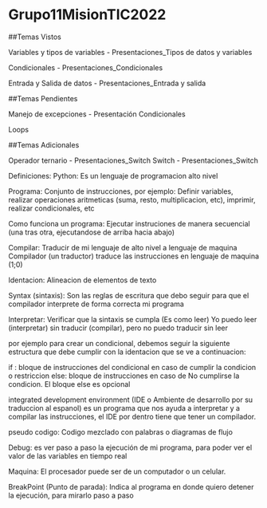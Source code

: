 # Grupo11MisionTIC2022

##Temas Vistos

Variables y tipos de variables - Presentaciones_Tipos de datos y variables

Condicionales - Presentaciones_Condicionales

Entrada y Salida de datos - Presentaciones_Entrada y salida

##Temas Pendientes

Manejo de excepciones - Presentación Condicionales

Loops

##Temas Adicionales

Operador ternario - Presentaciones_Switch
Switch - Presentaciones_Switch


Definiciones:
Python: Es un lenguaje de programacion alto nivel

Programa: Conjunto de instrucciones, por ejemplo: Definir variables, realizar operaciones aritmeticas (suma, resto, multiplicacion, etc), imprimir, realizar condicionales, etc

Como funciona un programa: Ejecutar instruciones de manera secuencial (una tras otra, ejecutandose de arriba hacia abajo)

Compilar: Traducir de mi lenguaje de alto nivel a lenguaje de maquina
Compilador (un traductor) traduce las instrucciones en lenguaje de maquina (1;0)

Identacion: Alineacion de elementos de texto

Syntax (sintaxis): Son las reglas de escritura que debo seguir para que el compilador interprete de forma correcta mi programa

Interpretar: Verificar que la sintaxis se cumpla (Es como leer)
  Yo puedo leer (interpretar) sin traducir (compilar), pero no puedo traducir sin leer

por ejemplo para crear un condicional, debemos seguir la siguiente estructura que debe cumplir con la identacion que se ve a continuacion:

 if <condicional>:
      bloque de instrucciones del condicional en caso de cumplir la condicion o restriccion
 else:
      bloque de instrucciones en caso de No cumplirse la condicion. El bloque else es opcional
  
  
integrated development environment (IDE o Ambiente de desarrollo por su traduccion al espanol) es un programa que nos ayuda a interpretar y a compilar las instrucciones, el IDE por dentro tiene que tener un compilador.
  
  
pseudo codigo: Codigo mezclado con palabras o diagramas de flujo
  
Debug: es ver paso a paso la ejecución de mi programa, para poder ver el valor de las variables en tiempo real

Maquina: El procesador puede ser de un computador o un celular.
  
BreakPoint (Punto de parada): Indica al programa en donde quiero detener la ejecución, para mirarlo paso a paso
